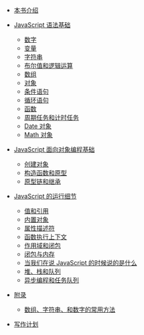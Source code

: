 * [本书介绍](README.md)
* [JavaScript 语法基础](basics/README.md)
    * [数字](basics/number.md)
    * [变量](basics/variable.md)
    * [字符串](basics/string.md)
    * [布尔值和逻辑运算](basics/logic.md)
    * [数组](basics/array.md)
    * [对象](basics/object.md)
    * [条件语句](basics/condition.md)
    * [循环语句](basics/loop.md)
    * [函数](basics/function.md)
    * [周期任务和计时任务](basics/timer.md)
    * [Date 对象](basics/date.md)
    * [Math 对象](basics/math.md)

* [JavaScript 面向对象编程基础](oop/README.md)
    * [创建对象](oop/create.md)
    * [构造函数和原型](oop/prototype.md)
    * [原型链和继承](oop/inherit.md)

* [JavaScript 的运行细节](advanced/README.md)
    * [值和引用]()
    * [内置对象]()
    * [属性描述符]()
    * [函数执行上下文]()
    * [作用域和闭包]()
    * [闭包与内存]()
    * [当我们在说 JavaScript 的时候说的是什么]()
    * [堆、栈和队列]()
    * [异步编程和任务队列]()


* [附录]()
    * [数组、字符串、和数字的常用方法]()
    
* [写作计划](todolist.md)
